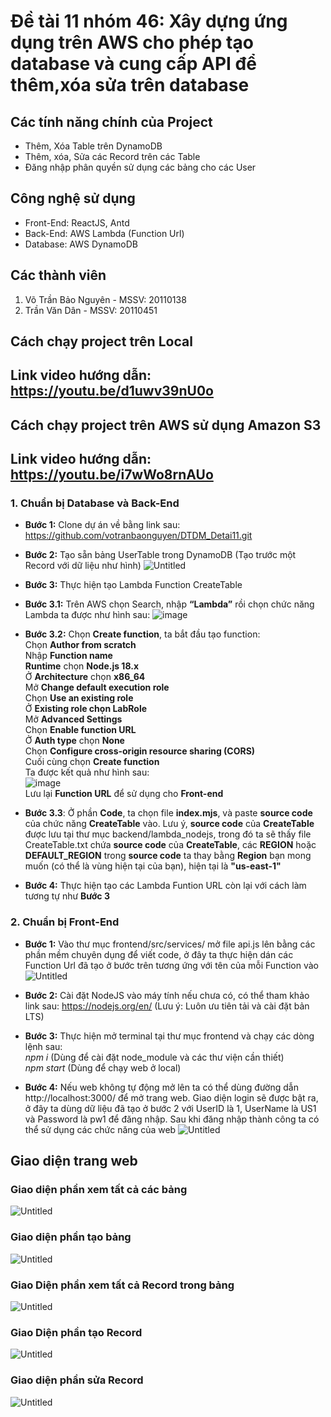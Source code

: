 # Đề tài 11 nhóm 46: Xây dựng ứng dụng trên AWS cho phép tạo database và cung cấp API để thêm,xóa sửa trên database

## Các tính năng chính của Project
- Thêm, Xóa Table trên DynamoDB
- Thêm, xóa, Sửa các Record trên các Table
- Đăng nhập phân quyền sử dụng các bảng cho các User

## Công nghệ sử dụng
* Front-End: ReactJS, Antd
* Back-End: AWS Lambda (Function Url)
* Database: AWS DynamoDB

## Các thành viên
1. Võ Trần Bảo Nguyên - MSSV: 20110138
2. Trần Văn Dân - MSSV: 20110451

## Cách chạy project trên Local
## Link video hướng dẫn: https://youtu.be/d1uwv39nU0o
## Cách chạy project trên AWS sử dụng Amazon S3
## Link video hướng dẫn: https://youtu.be/i7wWo8rnAUo

### 1. Chuẩn bị Database và Back-End
- **Bước 1:** Clone dự án về bằng link sau: https://github.com/votranbaonguyen/DTDM_Detai11.git
- **Bước 2:** Tạo sẵn bảng UserTable trong DynamoDB (Tạo trước một Record với dữ liệu như hình)
![Untitled](https://user-images.githubusercontent.com/112375064/205549132-9d569dd6-19f8-4281-9f70-36396b10bbab.png)

- **Bước 3:** Thực hiện tạo Lambda Function CreateTable
- **Bước 3.1:** Trên AWS chọn Search, nhập **“Lambda”**  rồi chọn chức năng Lambda ta được như hình sau:
![image](https://user-images.githubusercontent.com/74422751/205604485-6f5cac71-5dbf-4ccf-8a35-e2866ead4bc9.png)
- **Bước 3.2:** Chọn **Create function**, ta bắt đầu tạo function: </br>
Chọn **Author from scratch** </br>
Nhập **Function name** </br>
**Runtime** chọn **Node.js 18.x** </br>
Ở **Architecture** chọn **x86_64** </br>
Mở **Change default execution role** </br>
Chọn **Use an existing role** </br>
Ở **Existing role chọn LabRole** </br>
Mở **Advanced Settings** </br>
Chọn **Enable function URL** </br>
Ở **Auth type** chọn **None** </br>
Chọn **Configure cross-origin resource sharing (CORS)** </br>
Cuối cùng chọn **Create function** </br>
Ta được kết quả như hình sau: </br>
![image](https://user-images.githubusercontent.com/74422751/205606645-92090ebf-44a8-410a-b5f9-442d990236c9.png) </br>
Lưu lại **Function URL** để sử dụng cho **Front-end**
- **Bước 3.3**: Ở phần **Code**, ta chọn file **index.mjs**, và paste **source code** của chức năng **CreateTable** vào. Lưu ý, **source code** của **CreateTable** được lưu tại thư mục backend/lambda_nodejs, trong đó ta sẽ thấy file CreateTable.txt chứa **source code** của **CreateTable**, các **REGION** hoặc **DEFAULT_REGION** trong **source code** ta thay bằng **Region** bạn mong muốn (có thể là vùng hiện tại của bạn), hiện tại là **"us-east-1"**
- **Bước 4:** Thực hiện tạo các Lambda Funtion URL còn lại với cách làm tương tự như **Bước 3**
### 2. Chuẩn bị Front-End
- **Bước 1:** Vào thư mục frontend/src/services/ mở file api.js lên bằng các phần mềm chuyên dụng để viết code, ở đây ta thực hiện dán các Function Url đã tạo ở bước trên tương ứng với tên của mỗi Function vào
![Untitled](https://user-images.githubusercontent.com/112375064/205549485-bd3a76b6-c0cf-4ee0-a796-286205a71ea3.png)

- **Bước 2:** Cài đặt NodeJS vào máy tính nếu chưa có, có thể tham khảo link sau: https://nodejs.org/en/ (Lưu ý: Luôn ưu tiên tải và cài đặt bản LTS)
- **Bước 3:** Thực hiện mở terminal tại thư mục frontend và chạy các dòng lệnh sau: </br>
 *npm i* (Dùng để cài đặt node_module và các thư viện cần thiết) </br>
 *npm start* (Dùng để chạy web ở local) </br>

- **Bước 4:** Nếu web không tự động mở lên ta có thể dùng đường dẫn http://localhost:3000/ để mở trang web. Giao diện login sẽ được bật ra, ở đây ta dùng dữ liệu đã tạo ở  bước 2 với UserID là 1, UserName là US1 và Password là pw1 để đăng nhập. Sau khi đăng nhập thành công ta có thể sử dụng các chức năng của web
![Untitled](https://user-images.githubusercontent.com/112375064/205550153-2c932909-fb69-44a0-9730-dc08b9e69db7.png)

## Giao diện trang web
### Giao diện phần xem tất cả các bảng
![Untitled](https://user-images.githubusercontent.com/112375064/205550324-5c4b0ade-99d6-4aae-afc8-ebd96e334f3a.png)

### Giao diện phần tạo bảng
![Untitled](https://user-images.githubusercontent.com/112375064/205550386-ddbb5928-0c61-4338-a85c-78fc41cf82ed.png)

### Giao Diện phần xem tất cả Record trong bảng
![Untitled](https://user-images.githubusercontent.com/112375064/205550499-bd71a081-de52-44d3-a938-df991891a9ca.png)

### Giao Diện phần tạo Record
![Untitled](https://user-images.githubusercontent.com/112375064/205550603-cbd90033-8e27-4d95-b2d8-34fb237d2d57.png)

### Giao diện phần sửa Record
![Untitled](https://user-images.githubusercontent.com/112375064/205550716-89e1bd33-4c9b-455b-b652-8be63d0ba4a9.png)



